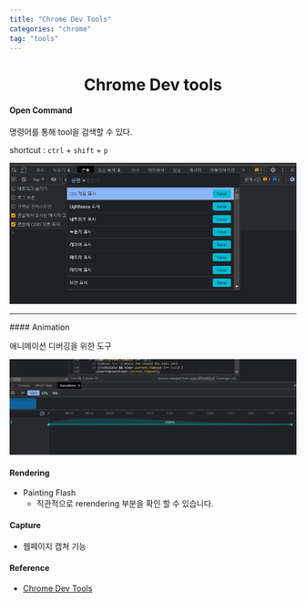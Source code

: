 ```yaml
---
title: "Chrome Dev Tools"
categories: "chrome"
tag: "tools"
---
```


<h1 align="center">Chrome Dev tools</h1>

#### Open Command

명령어를 통해 tool을 검색할 수 있다.

shortcut : `ctrl` + `shift` + `p`

![image](/assets/imgs/post/chrome/chrome-02.png)

<hr>
#### Animation

애니메이션 디버깅을 위한 도구

![image](/assets/imgs/post/chrome/chrome-01.png)

#### Rendering

- Painting Flash
  - 직관적으로 rerendering 부분을 확인 할 수 있습니다.

#### Capture

- 웹페이지 캡쳐 기능

#### Reference

- [Chrome Dev Tools](https://developer.chrome.com/docs/devtools/overview/)

